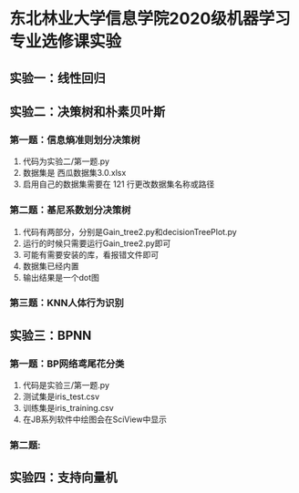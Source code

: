 # 东北林业大学信息学院2020级机器学习专业选修课实验

## 实验一：线性回归

## 实验二：决策树和朴素贝叶斯

### 第一题：信息熵准则划分决策树
1. 代码为实验二/第一题.py
2. 数据集是 西瓜数据集3.0.xlsx
3. 启用自己的数据集需要在 121 行更改数据集名称或路径

### 第二题：基尼系数划分决策树
1. 代码有两部分，分别是Gain_tree2.py和decisionTreePlot.py
2. 运行的时候只需要运行Gain_tree2.py即可
3. 可能有需要安装的库，看报错文件即可
4. 数据集已经内置
5. 输出结果是一个dot图

### 第三题：KNN人体行为识别


## 实验三：BPNN

### 第一题：BP网络鸢尾花分类

1. 代码是实验三/第一题.py
2. 测试集是iris_test.csv
3. 训练集是iris_training.csv
4. 在JB系列软件中绘图会在SciView中显示

### 第二题:

## 实验四：支持向量机